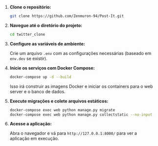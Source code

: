 

1. **Clone o repositório:**

   ```bash
   git clone https://github.com/Zenmuron-94/Post-It.git
   ```

2. **Navegue até o diretório do projeto:**

   ```bash
   cd twitter_clone
   ```

3. **Configure as variáveis de ambiente:**

   Crie um arquivo `.env` com as configurações necessárias (baseado em `env.dev` se existir).

4. **Inicie os serviços com Docker Compose:**

   ```bash
   docker-compose up -d --build
   ```

   Isso irá construir as imagens Docker e iniciar os containers para o web server e o banco de dados.

5. **Execute migrações e colete arquivos estáticos:**

   ```bash
   docker-compose exec web python manage.py migrate
   docker-compose exec web python manage.py collectstatic --no-input
   ```

6. **Acesse a aplicação:**

   Abra o navegador e vá para `http://127.0.0.1:8000/` para ver a aplicação em execução.

